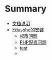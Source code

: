 # Summary

* [文档说明](README.md)
* [Edusoho的安装](edusoho安装问题.md)
   * [权限问题](./InstallDocument/Edusoho权限设置.md)
   * [PHP配置问题](./ServerDocumnt/PHP配置.md)
   * [test]()
   * 
    
